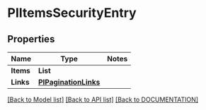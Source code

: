 # PIItemsSecurityEntry

## Properties
Name | Type | Notes
------------ | ------------- | -------------
**Items** | **List<PISecurityEntry>**
**Links** | **[**PIPaginationLinks**](../models/PIPaginationLinks.md)**

[[Back to Model list]](../../DOCUMENTATION.md#documentation-for-models) [[Back to API list]](../../DOCUMENTATION.md#documentation-for-api-endpoints) [[Back to DOCUMENTATION]](../../DOCUMENTATION.md)
